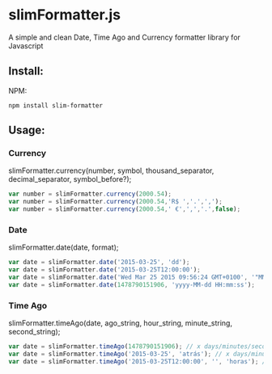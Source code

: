 # slimFormatter.js

A simple and clean Date, Time Ago and Currency formatter library for Javascript

## Install:
NPM:
```
npm install slim-formatter
```


## Usage:

### Currency 

slimFormatter.currency(number, symbol, thousand_separator, decimal_separator, symbol_before?);

```js
var number = slimFormatter.currency(2000.54);
var number = slimFormatter.currency(2000.54,'R$ ','.',',');
var number = slimFormatter.currency(2000.54,' €',',','.',false);
```

### Date 

slimFormatter.date(date, format);

```js
var date = slimFormatter.date('2015-03-25', 'dd');
var date = slimFormatter.date('2015-03-25T12:00:00');
var date = slimFormatter.date('Wed Mar 25 2015 09:56:24 GMT+0100', '"MM-yyyy hh:mmt"');
var date = slimFormatter.date(1478790151906, 'yyyy-MM-dd HH:mm:ss');
```

### Time Ago 

slimFormatter.timeAgo(date, ago_string, hour_string, minute_string, second_string);

```js
var date = slimFormatter.timeAgo(1478790151906); // x days/minutes/seconds ago
var date = slimFormatter.timeAgo('2015-03-25', 'atrás'); // x days/minutes/seconds atrás
var date = slimFormatter.timeAgo('2015-03-25T12:00:00', '', 'horas'); // x horas/minutes/seconds
```